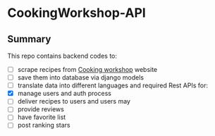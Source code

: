 # CookingWorkshop-API
## Summary
This repo contains backend codes to:
- [ ] scrape recipes from [Cooking workshop](http://www.cheftayebeh.ir/) website  
- [ ] save them into database via django models   
- [ ] translate data into different languages
and required Rest APIs for:  
- [x] manage users and auth process
- [ ] deliver recipes to users
and users may 
- [ ] provide reviews
- [ ] have favorite list 
- [ ] post ranking stars
